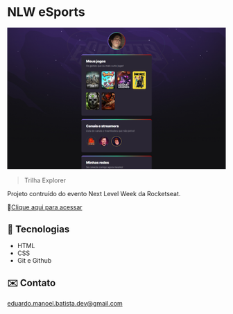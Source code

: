 # NLW eSports

![preview](./.github/preview.png)

>Trilha Explorer

Projeto contruído do evento Next Level Week da Rocketseat.

🔗[Clique aqui para acessar](https://eduardomanoelbatista.github.io/NLW-eSports-explorer/)

## 🔧 Tecnologias

- HTML
- CSS
- Git e Github

## ✉️ Contato

eduardo.manoel.batista.dev@gmail.com